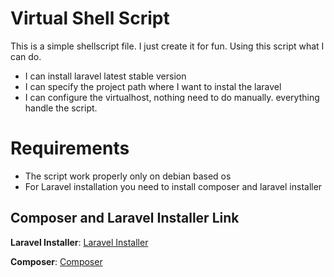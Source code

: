 # Virtual Shell Script

This is a simple shellscript file. I just create it for fun. Using this script what I can do.

* I can install laravel latest stable version
* I can specify the project path where I want to instal the laravel
* I can configure the virtualhost, nothing need to do manually. everything handle the script.

# Requirements

* The script work properly only on debian based os
* For Laravel installation you need to install composer and laravel installer

## Composer and Laravel Installer Link

**Laravel Installer**: [Laravel Installer](https://laravel.com/docs/8.x#the-laravel-installer)

**Composer**: [Composer](https://getcomposer.org/doc/00-intro.md#installation-linux-unix-macos)


